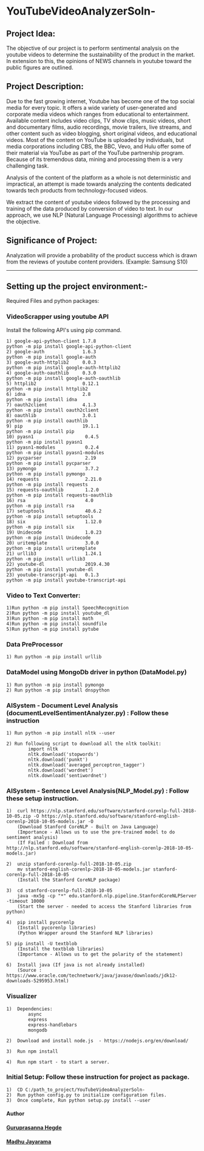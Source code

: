 # YouTubeVideoAnalyzerSoln-


## Project Idea:
  The objective of our project is to perform sentimental analysis on the youtube videos to determine the sustainability of the product in the market. In extension to this, the opinions of NEWS channels in youtube toward the public figures are outlined.


## Project Description:
Due to the fast growing internet, Youtube has become one of the top social media for every topic. It offers a wide variety of user-generated and corporate media videos which ranges from educational to entertainment. Available content includes video clips, TV show clips, music videos, short and documentary films, audio recordings, movie trailers, live streams, and other content such as video blogging, short original videos, and educational videos. Most of the content on YouTube is uploaded by individuals, but media corporations including CBS, the BBC, Vevo, and Hulu offer some of their material via YouTube as part of the YouTube partnership program. Because of its tremendous data, mining and processing them is a very challenging task.  

Analysis of the content of the platform as a whole is not deterministic and impractical, an attempt is made towards analyzing the contents dedicated towards tech products from technology-focused videos.

We extract the content of youtube videos followed by the processing and training of the data produced by conversion of video to text. In our approach, we use NLP (Natural Language Processing) algorithms to achieve the objective.

## Significance of Project:
  Analyzation will provide a probability of the product success which is drawn from the reviews of youtube content providers. (Example: Samsung S10)




----------------------------------------------------------------------------------------------------------------------------------------
## Setting up the project environment:-




Required Files and python packages:


### VideoScrapper using youtube API
Install the following API's using pip command.

	1) google-api-python-client 1.7.8
	python -m pip install google-api-python-client
	2) google-auth              1.6.3
	python -m pip install google-auth
	3) google-auth-httplib2     0.0.3
	python -m pip install google-auth-httplib2
	4) google-auth-oauthlib     0.3.0
	python -m pip install google-auth-oauthlib
	5) httplib2                 0.12.1
	python -m pip install httplib2
	6) idna                     2.8
	python -m pip install idna
	7) oauth2client             4.1.3
	python -m pip install oauth2client
	8) oauthlib                 3.0.1
	python -m pip install oauthlib
	9) pip                      19.1.1
	python -m pip install pip
	10) pyasn1                   0.4.5
	python -m pip install pyasn1
	11) pyasn1-modules           0.2.4
	python -m pip install pyasn1-modules
	12) pycparser                2.19
	python -m pip install pycparser
	13) pymongo                  3.7.2
	python -m pip install pymongo
	14) requests                 2.21.0
	python -m pip install requests
	15) requests-oauthlib        1.2.0
	python -m pip install requests-oauthlib
	16) rsa                      4.0
	python -m pip install rsa
	17) setuptools               40.6.2
	python -m pip install setuptools
	18) six                      1.12.0
	python -m pip install six
	19) Unidecode                1.0.23
	python -m pip install Unidecode
	20) uritemplate              3.0.0
	python -m pip install uritemplate
	21) urllib3                  1.24.1
	python -m pip install urllib3
	22) youtube-dl               2019.4.30
	python -m pip install youtube-dl
	23) youtube-transcript-api   0.1.3
	python -m pip install youtube-transcript-api



### Video to Text Converter:

	1)Run python -m pip install SpeechRecognition
	2)Run python -m pip install youtube_dl
	3)Run python -m pip install math
	4)Run python -m pip install soundfile
	5)Run python -m pip install pytube




### Data PreProcessor

	
	1) Run python -m pip install urllib





### DataModel using MongoDb driver in python (DataModel.py)

	
	1) Run python -m pip install pymongo
	2) Run python -m pip install dnspython
	





### AISystem - Document Level Analysis (documentLevelSentimentAnalyzer.py) : Follow these instruction

	1) Run python -m pip install nltk --user
	
	2) Run following script to download all the nltk toolkit:
			import nltk
			nltk.download('stopwords')
			nltk.download('punkt')
			nltk.download('averaged_perceptron_tagger')
			nltk.download('wordnet')
			nltk.download('sentiwordnet')
			






### AISystem - Sentence Level Analysis(NLP_Model.py) : Follow these setup instruction.


	1) 	curl https://nlp.stanford.edu/software/stanford-corenlp-full-2018-10-05.zip -O https://nlp.stanford.edu/software/stanford-english-corenlp-2018-10-05-models.jar -O
		(Download Stanford CoreNLP - Built on Java Language)
		(Importance - Allows us to use the pre-trained model to do sentiment analysis)
		(If Failed : Download from http://nlp.stanford.edu/software/stanford-english-corenlp-2018-10-05-models.jar)
		
	2) 	unzip stanford-corenlp-full-2018-10-05.zip
		mv stanford-english-corenlp-2018-10-05-models.jar stanford-corenlp-full-2018-10-05
		(Install the Stanford CoreNLP package)
	
	3) 	cd stanford-corenlp-full-2018-10-05
		java -mx5g -cp "*" edu.stanford.nlp.pipeline.StanfordCoreNLPServer -timeout 10000
		(Start the server - needed to access the Stanford libraries from python)
	
	4) 	pip install pycorenlp
		(Install pycorenlp libraries)
		(Python Wrapper around the Stanford NLP libraries)
	
	5) pip install -U textblob
		(Install the textblob libraries)
		(Importance - Allows us to get the polarity of the statement)
	
	6)	Install java (If java is not already installed)
		(Source : https://www.oracle.com/technetwork/java/javase/downloads/jdk12-downloads-5295953.html)






### Visualizer

	
	1)	Dependencies:
			async
			express
			express-handlebars
			mongodb

	2)	Download and install node.js  - https://nodejs.org/en/download/

	3)	Run npm install
	
	4) 	Run npm start - to start a server. 






### Initial Setup: Follow these instruction for project as package.


	1)	CD C:/path_to_project/YouTubeVideoAnalyzerSoln-
	2)	Run python config.py to initialize configuration files.
	3)	Once complete, Run python setup.py install --user










#### Author
#### [Guruprasanna Hegde](https://github.com/guruprasannahegde)
#### [Madhu Jayarama](https://madhujgowda.github.io)



